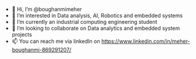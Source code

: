 - 👋 Hi, I’m @boughanmimeher
- 👀 I’m interested in Data analysis, AI, Robotics and embedded systems
- 🌱 I’m currently an industrial computing engineering student
- 💞️ I’m looking to collaborate on Data analytics and embedded system projects
- 📫 You can reach me via linkedIn on https://www.linkedin.com/in/meher-boughanmi-869291207/


<!---
boughanmimeher/boughanmimeher is a ✨ special ✨ repository because its `README.md` (this file) appears on your GitHub profile.
You can click the Preview link to take a look at your changes.
--->
